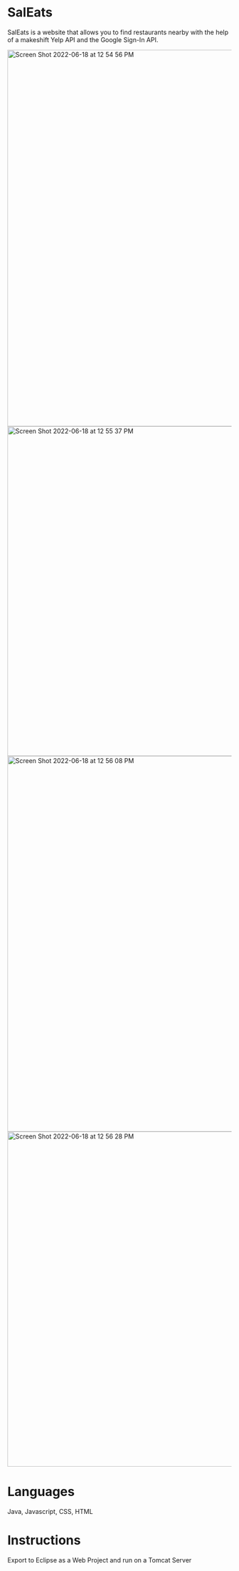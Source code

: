# SalEats

SalEats is a website that allows you to find restaurants nearby with the help of a makeshift Yelp API and the Google Sign-In API. 

<img width="844" alt="Screen Shot 2022-06-18 at 12 54 56 PM" src="https://user-images.githubusercontent.com/34591059/174455311-1a5eab70-6e14-48c7-982e-c3908e6d06ea.png">

<img width="739" alt="Screen Shot 2022-06-18 at 12 55 37 PM" src="https://user-images.githubusercontent.com/34591059/174455343-7325d165-9e62-43fc-8764-1da170ef5e25.png">

<img width="842" alt="Screen Shot 2022-06-18 at 12 56 08 PM" src="https://user-images.githubusercontent.com/34591059/174455354-16a3751e-5fc4-4334-bee0-f7b2d7028427.png">

<img width="751" alt="Screen Shot 2022-06-18 at 12 56 28 PM" src="https://user-images.githubusercontent.com/34591059/174455362-989dfdd2-8d49-4ab8-9c12-b5fe7856ac71.png">

# Languages

Java, Javascript, CSS, HTML

# Instructions 

Export to Eclipse as a Web Project and run on a Tomcat Server
